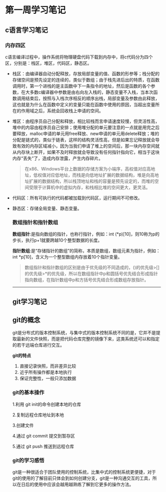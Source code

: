 # 第一周学习笔记

## c语言学习笔记

### 内存四区

c语言编译过程中，操作系统将物理硬盘代码下载到内存中，将c代码分为四个区，分别是：栈区，堆区，代码区，静态区。

* 栈区：由编译器自动分配释放，存放局部变量的值、函数的形参等；栈分配的存储空间是预先设定的连续的，类似于数组；由于栈先进后出的特质，在函数调用时，第一个进栈的是主函数中下一条指令的地址，然后是函数的各个参数，在大多数c编译器中参数是由右向左入栈的，静态变量不入栈，当本次函数调用结束后，按照与入栈次序相反的顺序出栈，局部变量及参数由此释放，这也就是为什么在函数中定义的变量只能在函数中使用的原因，当超出变量所在的作用域之后，系统会回收栈上申请的空间。

* 堆区：由程序员自己分配和释放，相比较栈而言申请速度较慢，但灵活性高，堆中的内容由程序员自己安排；使用堆分配的单元要注意的一点就是用完之后要释放，malloc申请的单元用free释放、new申请的单元用delete释放；堆的分配是链式的，类似于链表，这样的结构灵活性高，但是如果忘记释放就会导致有效的内存区域减小，因为当我们申请了堆上的空间后，那一块内存空间就从内存块上断开，如果不及时释放就会导致没有任何指针指向它，相当于这块内存“丢失”了，造成内存泄露，产生内存碎片。

  > 在x86、Windows平台上数据的存储方案为小端序，高权值对应高地址，低权值对应低地址，而栈是向低地址扩展的数据结构，堆是向高地址扩展的数据结构，所以栈顶地址和栈的容量是预先设定的，而堆的空间受限于计算机中的虚拟内存，和栈相比堆的空间更大，更灵活。

* 代码区：所有可执行的代码都被加载到代码区，运行期间不可修改。

* 静态区：存储全局变量、静态变量。

  ### 数组指针和指针数组

  **数组指针**:是指向数组的指针，也称行指针，例如：int (\*p)\[10]，则10称为p的步长，执行p+1就要跨越10个整型数据的长度。

  **指针数组**:是“存储指针的数组”的简称，本质是数组，数组元素为指针，例如：int \*p\[10]，含义为一个整型数组内存放着10个指针变量。

  > 数组指针和指针数组的区别是由于优先级的不同造成的，()的优先级\>\[]的优先级\>\*的优先级，所以在数组指针中p和圆括号优先结合形成指针指向数组，在指针数组中p和方括号优先结合形成数组存放指针。

  -------------------------

  

  ## git学习笔记

  ## git的概念

  git是分布式的版本控制系统，与集中式的版本控制系统不同的是，它并不是提取最新的文件快照，而是把代码仓库完整的镜像下来，这类系统还可以和指定的若干远端仓库进行交互。

  **git的特点**

  1. 直接记录快照，而非差异比较
  2. 近乎所有操作都是本地执行
  3. 保证完整性，一般只添加数据

  ### git的基本操作

  1.利用 git init的命令创建本地的仓库

  2.复制远程仓库地址到本地

  3.创建文件

  4.通过 git commit 提交到暂存区

  5.通过 git push 推送到远程仓库

  ### git的学习感悟

  git是一种很适合于团队使用的控制系统，比集中式的控制系统更便捷，对于git的使用的了解目前只体会到如何创建分支，git是一种沟通交互的工具，所以在日后的使用中应该会越用越熟练了解到它更多的操作方法。

  

  